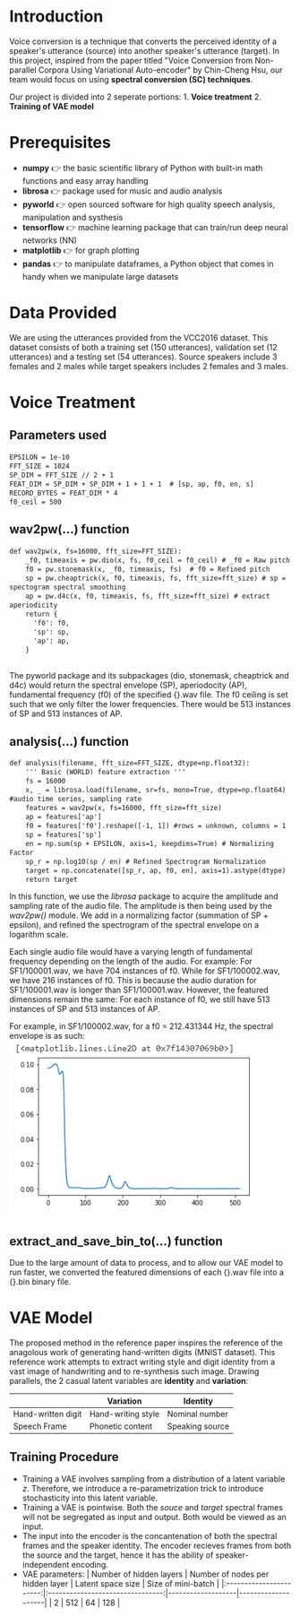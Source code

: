 # Introduction

Voice conversion is a technique that converts the perceived identity of a speaker's utterance (source) into another speaker's utterance (target). In this project, inspired from the paper titled "Voice Conversion from Non-parallel Corpora Using Variational Auto-encoder" by Chin-Cheng Hsu, our team would focus on using **spectral conversion (SC) techniques**.

Our project is divided into 2 seperate portions:
                    1. **Voice treatment**
                    2. **Training of VAE model**


# Prerequisites

- **numpy** 👉 the basic scientific library of Python with built-in math functions and easy array handling
- **librosa** 👉 package used for music and audio analysis
- **pyworld** 👉 open sourced software for high quality speech analysis, manipulation and systhesis
- **tensorflow** 👉 machine learning package that can train/run deep neural networks (NN)
- **matplotlib** 👉  for graph plotting
- **pandas** 👉 to manipulate dataframes, a Python object that comes in handy when we manipulate large datasets

# Data Provided

We are using the utterances provided from the VCC2016 dataset. This dataset consists of both a training set (150 utterances), validation set (12 utterances) and a testing set (54 utterances). Source speakers include 3 females and 2 males while target speakers includes 2 females and 3 males.

# Voice Treatment
## Parameters used
```
EPSILON = 1e-10
FFT_SIZE = 1024
SP_DIM = FFT_SIZE // 2 + 1 
FEAT_DIM = SP_DIM + SP_DIM + 1 + 1 + 1  # [sp, ap, f0, en, s] 
RECORD_BYTES = FEAT_DIM * 4 
f0_ceil = 500
```
## wav2pw(...) function
```
def wav2pw(x, fs=16000, fft_size=FFT_SIZE):
    _f0, timeaxis = pw.dio(x, fs, f0_ceil = f0_ceil) # _f0 = Raw pitch
    f0 = pw.stonemask(x, _f0, timeaxis, fs)  # f0 = Refined pitch
    sp = pw.cheaptrick(x, f0, timeaxis, fs, fft_size=fft_size) # sp = spectogram spectral smoothing
    ap = pw.d4c(x, f0, timeaxis, fs, fft_size=fft_size) # extract aperiodicity
    return {
      'f0': f0,
      'sp': sp,
      'ap': ap,
    }
    
```
The pyworld package and its subpackages (dio, stonemask, cheaptrick and d4c) would return the spectral envelope (SP), aperiodocity (AP),  fundamental frequency (f0) of the specified {}.wav file. The f0 ceiling is set such that we only filter the lower frequencies.  There would be 513 instances of SP and 513 instances of AP.

## analysis(...) function
```
def analysis(filename, fft_size=FFT_SIZE, dtype=np.float32):
    ''' Basic (WORLD) feature extraction ''' 
    fs = 16000
    x, _ = librosa.load(filename, sr=fs, mono=True, dtype=np.float64) #audio time series, sampling rate
    features = wav2pw(x, fs=16000, fft_size=fft_size)
    ap = features['ap']
    f0 = features['f0'].reshape([-1, 1]) #rows = unknown, columns = 1
    sp = features['sp']
    en = np.sum(sp + EPSILON, axis=1, keepdims=True) # Normalizing Factor
    sp_r = np.log10(sp / en) # Refined Spectrogram Normalization
    target = np.concatenate([sp_r, ap, f0, en], axis=1).astype(dtype)
    return target 
```
In this function, we use the *librosa* package to acquire the amplitude and sampling rate of the audio file. The amplitude is then being used by the *wav2pw()* module. We add in a normalizing factor (summation of SP + epsilon), and refined the spectrogram of the spectral envelope on a logarithm scale.

Each single audio file would have a varying length of fundamental frequency depending on the length of the audio. For example: For SF1/100001.wav, we have 704 instances of f0. While for SF1/100002.wav, we have 216 instances of f0. This is because the audio duration for SF1/100001.wav is longer than SF1/100001.wav. However, the featured dimensions remain the same: For each instance of f0, we still have 513 instances of SP and 513 instances of AP.

For example, in SF1/100002.wav, for a f0 = 212.431344 Hz, the spectral envelope is as such:
![alt text](https://github.com/lukecyb8687/Voice-Conversion-VAE/blob/master/raw/SPexample.png)
## extract_and_save_bin_to(...) function

Due to the large amount of data to process, and to allow our VAE model to run faster, we converted the featured dimensions of each {}.wav file into a {}.bin binary file.

# VAE Model
The proposed method in the reference paper inspires the reference of the anagolous work of generating hand-written digits (MNIST dataset). This reference work attempts to extract writing style and digit identity from a vast image of handwriting and to re-synthesis such image. Drawing parallels, the 2 casual latent variables are **identity** and **variation**:

|                    | Variation          | Identity        |
|--------------------|--------------------|-----------------|
| Hand-written digit | Hand-writing style | Nominal number  |
| Speech Frame       | Phonetic content   | Speaking source |

## Training Procedure

- Training a VAE involves sampling from a distribution of a latent variable *z*. Therefore, we introduce a re-parametrization trick to introduce stochasticity into this latent variable. 
- Training a VAE is pointwise. Both the *souce* and *target* spectral frames will not be segregated as input and output. Both would be viewed as an input.
- The input into the encoder is the concantenation of both the spectral frames and the speaker identity. The encoder recieves frames from both the source and the target, hence it has the ability of speaker-independent encoding.
- VAE parameters:
| Number of hidden layers | Number of nodes per hidden layer | Latent space size | Size of mini-batch |
|:-----------------------:|:--------------------------------:|-------------------|--------------------|
|            2            |                512               |         64        |         128        |

